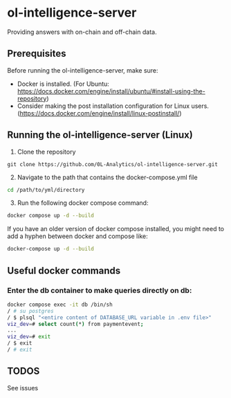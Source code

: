 # ol-intelligence-server
Providing answers with on-chain and off-chain data.

## Prerequisites
Before running the ol-intelligence-server, make sure:
- Docker is installed. (For Ubuntu: https://docs.docker.com/engine/install/ubuntu/#install-using-the-repository)
- Consider making the post installation configuration for Linux users. (https://docs.docker.com/engine/install/linux-postinstall/) 

## Running the ol-intelligence-server (Linux)
1. Clone the repository
```
git clone https://github.com/0L-Analytics/ol-intelligence-server.git
```
2. Navigate to the path that contains the docker-compose.yml file 
```bash
cd /path/to/yml/directory
```
3. Run the following docker compose command:
```sh
docker compose up -d --build
```

   If you have an older version of docker compose installed, you might need to add a hyphen between docker and compose like:

```sh
docker-compose up -d --build
```

## Useful docker commands
### Enter the db container to make queries directly on db:
```bash
docker compose exec -it db /bin/sh
/ # su postgres
/ $ plsql "<entire content of DATABASE_URL variable in .env file>"
viz_dev=# select count(*) from paymentevent;
...
viz_dev=# exit
/ $ exit
/ # exit
```

## TODOS
See issues